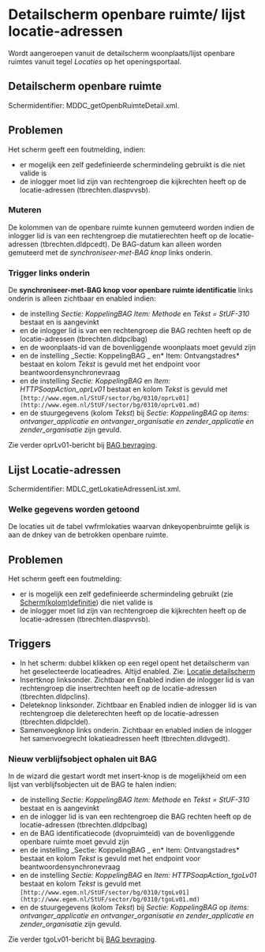 # Detailscherm openbare ruimte/ lijst locatie-adressen

Wordt aangeroepen vanuit de detailscherm woonplaats/lijst openbare ruimtes vanuit tegel _Locaties_ op het openingsportaal.

## Detailscherm openbare ruimte

Schermidentifier: MDDC_getOpenbRuimteDetail.xml.

## Problemen

Het scherm geeft een foutmelding, indien:

- er mogelijk een zelf gedefinieerde schermindeling gebruikt is die niet valide is
- de inlogger moet lid zijn van rechtengroep die kijkrechten heeft op de locatie-adressen (tbrechten.dlaspvvsb).

### Muteren

De kolommen van de openbare ruimte kunnen gemuteerd worden indien de inlogger lid is van een rechtengroep die mutatierechten heeft op de locatie-adressen (tbrechten.dldpcedt). De BAG-datum kan alleen worden gemuteerd met de _synchroniseer-met-BAG knop_ links onderin.

### Trigger links onderin

De **synchroniseer-met-BAG knop voor openbare ruimte identificatie** links onderin is alleen zichtbaar en enabled indien:

- de instelling _Sectie: KoppelingBAG Item: Methode_ en _Tekst = StUF-310_ bestaat en is aangevinkt
- en de inlogger lid is van een rechtengroep die BAG rechten heeft op de locatie-adressen (tbrechten.dldpclbag)
- en de woonplaats-id van de bovenliggende woonplaats moet gevuld zijn
- en de instelling _Sectie: KoppelingBAG _ en* Item: Ontvangstadres* bestaat en kolom _Tekst_ is gevuld met het endpoint voor beantwoordensynchronevraag
- en de instelling _Sectie: KoppelingBAG_ en _Item: HTTPSoapAction_oprLv01_ bestaat en kolom _Tekst_ is gevuld met `[http://www.egem.nl/StUF/sector/bg/0310/oprLv01](http://www.egem.nl/StUF/sector/bg/0310/oprLv01.md)`
- en de stuurgegevens (kolom _Tekst_) bij _Sectie: KoppelingBAG_ op _items: ontvanger_applicatie en ontvanger_organisatie en zender_applicatie en zender_organisatie_ zijn gevuld.

Zie verder oprLv01-bericht bij [BAG bevraging](/docs/probleemoplossing/programmablokken/bag_bevraging.md).

## Lijst Locatie-adressen

Schermidentifier: MDLC_getLokatieAdressenList.xml.

### Welke gegevens worden getoond

De locaties uit de tabel vwfrmlokaties waarvan dnkeyopenbruimte gelijk is aan de dnkey van de betrokken openbare ruimte.

## Problemen

Het scherm geeft een foutmelding:

- er is mogelijk een zelf gedefinieerde schermindeling gebruikt (zie [Scherm(kolom)definitie](/docs/instellen_inrichten/schermdefinitie.md)) die niet valide is
- de inlogger moet lid zijn van rechtengroep die kijkrechten heeft op de locatie-adressen (tbrechten.dlaspvvsb).

## Triggers

- In het scherm: dubbel klikken op een regel opent het detailscherm van het geselecteerde locatieadres. Altijd enabled. Zie: [Locatie detailscherm](/docs/probleemoplossing/module_overstijgende_schermen/locatie.md)
- Insertknop linksonder. Zichtbaar en Enabled indien de inlogger lid is van rechtengroep die insertrechten heeft op de locatie-adressen (tbrechten.dldpclins).
- Deleteknop linksonder. Zichtbaar en Enabled indien de inlogger lid is van rechtengroep die deleterechten heeft op de locatie-adressen (tbrechten.dldpcldel).
- Samenvoegknop links onderin. Zichtbaar en enabled indien de inlogger het samenvoegrecht lokatieadressen heeft (tbrechten.dldvgedt).

### Nieuw verblijfsobject ophalen uit BAG

In de wizard die gestart wordt met insert-knop is de mogelijkheid om een lijst van verblijfsobjecten uit de BAG te halen indien:

- de instelling _Sectie: KoppelingBAG Item: Methode_ en _Tekst = StUF-310_ bestaat en is aangevinkt
- en de inlogger lid is van een rechtengroep die BAG rechten heeft op de locatie-adressen (tbrechten.dldpclbag)
- en de BAG identificatiecode (dvopruimteid) van de bovenliggende openbare ruimte moet gevuld zijn
- en de instelling _Sectie: KoppelingBAG _ en* Item: Ontvangstadres* bestaat en kolom _Tekst_ is gevuld met het endpoint voor beantwoordensynchronevraag
- en de instelling _Sectie: KoppelingBAG_ en _Item: HTTPSoapAction_tgoLv01_ bestaat en kolom _Tekst_ is gevuld met `[http://www.egem.nl/StUF/sector/bg/0310/tgoLv01](http://www.egem.nl/StUF/sector/bg/0310/tgoLv01.md)`
- en de stuurgegevens (kolom _Tekst_) bij _Sectie: KoppelingBAG_ op _items: ontvanger_applicatie en ontvanger_organisatie en zender_applicatie en zender_organisatie_ zijn gevuld.

Zie verder tgoLv01-bericht bij [BAG bevraging](/docs/probleemoplossing/programmablokken/bag_bevraging.md).
